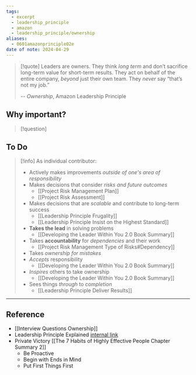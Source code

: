```yaml
---
tags:
  - excerpt
  - leadership_principle
  - amazon
  - leadership_principle/ownership
aliases:
  - 0601amazonprinciple02e
date of note: 2024-04-29
---
```


>[!quote]
>Leaders are owners. They think *long term* and don’t sacrifice long-term value for short-term results. They act on behalf of the entire company, *beyond* just their own team. They *never* say “that’s not my job.” 
>
>-- *Ownership*, Amazon Leadership Principle

## Why important?

>[!question]
>

## To Do

>[!info]
> As individual contributor: 
>- Actively makes improvements *outside of one's area of responsibility*
> - Makes decisions that consider *risks and future outcomes*
> 	- [[Project Risk Management Plan]]
> 	- [[Project Risk Assessment]]
> - Makes decisions that are *scalable* and contribute to long-term success
> 	- [[Leadership Principle Frugality]]
> 	- [[Leadership Principle Insist on the Highest Standard]]
> - **Takes the lead** in solving problems
> 	- [[Developing the Leader Within You 2.0 Book Summary]]
> - Takes **accountability** for *dependencies* and their work
> 	- [[Project Risk Management Type of Risks#Dependency]]
> - Takes *ownership for mistakes*
> - *Accepts* responsibility
> 	- [[Developing the Leader Within You 2.0 Book Summary]]
> - *Inspires* others to take ownership
> 	- [[Developing the Leader Within You 2.0 Book Summary]]
> - Sees things *through* to *completion*
> 	- [[Leadership Principle Deliver Results]]



----
## Reference

- [[Interview Questions Ownership]]
- Leadership Principle Explained [internal link](https://w.amazon.com/bin/view/LeadershipPrinciples/)
- Private Victory [[The 7 Habits of Highly Effective People Chapter Summary 2]]
	- Be Proactive
	- Begin with Ends in Mind
	- Put First Things First